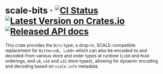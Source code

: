 # scale-bits &middot; [![CI Status][ci-badge]][ci] [![Latest Version on Crates.io][crates-badge]][crates] [![Released API docs][docs-badge]][docs]

This crate provides the `Bits` type; a drop-in, SCALE-compatible replacement for `BitVec<u8, Lsb0>` which can also be encoded-to and decoded-from
various store and order types at runtime (`Lsb0` and `Msb0` orderings, and `u8`, `u16` and `u32` store types), allowing for dynamic encoding and
decoding based on `scale-info` metadata.

[ci]: https://github.com/paritytech/scale-bits/actions?query=workflow%3ARust+branch%3Amaster
[ci-badge]: https://github.com/paritytech/scale-bits/workflows/Rust/badge.svg
[crates]: https://crates.io/crates/scale-bits
[crates-badge]: https://img.shields.io/crates/v/scale-bits.svg
[docs]: https://docs.rs/scale-bits
[docs-badge]: https://docs.rs/scale-bits/badge.svg